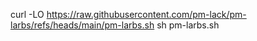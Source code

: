 curl -LO https://raw.githubusercontent.com/pm-lack/pm-larbs/refs/heads/main/pm-larbs.sh
sh pm-larbs.sh
